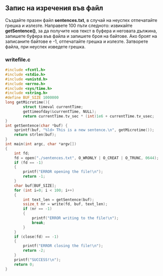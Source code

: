 ## Запис на изречения във файл

Създайте празен файл **sentences.txt**, в случай на неуспех отпечатайте грешка и излезте.
Направете 100 пъти следното: извикайте **getSentence()**, за да получите нов текст в буфера и неговата дължина, запишете буфера във файла и запишете броя на байтове.
Ако броят на записаните байтове е -1, отпечатайте грешка и излезте.
Затворете файла, при неуспех изведете грешка.

### writefile.c
```c
#include <fcntl.h>
#include <stdio.h>
#include <unistd.h>
#include <errno.h>
#include <sys/time.h>
#include <string.h>
#define BUF_SIZE 1000000
long getMicrotime(){
        struct timeval currentTime;
        gettimeofday(&currentTime, NULL);
        return currentTime.tv_sec * (int)1e6 + currentTime.tv_usec;
}
int getSentence(char *buf) {
    sprintf(buf, "%ld> This is a new sentence.\n", getMicrotime());
    return strlen(buf);
}
int main(int argc, char *argv[])
{
    int fd;
    fd = open("./sentences.txt", O_WRONLY | O_CREAT | O_TRUNC, 0644);
    if (fd == -1)
    {
        printf("ERROR opening the file!\n");
        return -1;
    }
    char buf[BUF_SIZE];
    for (int i=0; i < 100; i++)
    {
        int text_len = getSentence(buf);
        ssize_t nr = write(fd, buf, text_len);
        if (nr == -1)
        {
            printf("ERROR writing to the file!\n");
            break;
        }
    }
    if (close(fd) == -1)
    {
        printf("ERROR closing the file!\n");
        return -2;
    }
    printf("SUCCESS!\n");
    return 0;
}
```